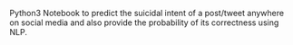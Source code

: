 Python3 Notebook to predict the suicidal intent of a post/tweet anywhere on social media and also provide the probability of its correctness using NLP.
